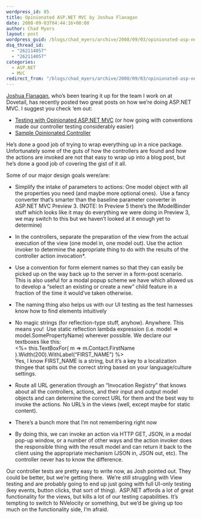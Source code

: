 ```yaml
---
wordpress_id: 85
title: Opinionated ASP.NET MVC by Joshua Flanagan
date: 2008-09-03T04:44:16+00:00
author: Chad Myers
layout: post
wordpress_guid: /blogs/chad_myers/archive/2008/09/03/opinionated-asp-net-mvc-by-joshua-flanagan.aspx
dsq_thread_id:
  - "262114057"
  - "262114057"
categories:
  - ASP.NET
  - MVC
redirect_from: "/blogs/chad_myers/archive/2008/09/03/opinionated-asp-net-mvc-by-joshua-flanagan.aspx/"
---
```

[Joshua Flanagan](http://flimflan.com/blog), who’s been tearing it up for the team I work on at Dovetail, has recently posted two great posts on how we’re doing ASP.NET MVC. I suggest you check ‘em out:

  * [Testing with Opinionated ASP.NET MVC](http://flimflan.com/blog/TestingWithOpinionatedASPNETMVC.aspx) (or how going with conventions made our controller testing considerably easier)
  * [Sample Opinionated Controller](http://flimflan.com/blog/SampleOpinionatedController.aspx)</p> </p> </p> </p> </p> 

He’s done a good job of trying to wrap everything up in a nice package. Unfortunately some of the guts of how the controllers are found and how the actions are invoked are not that easy to wrap up into a blog post, but he’s done a good job of covering the gist of it all.

Some of our major design goals were/are:

  * Simplify the intake of parameters to actions: One model object with all the properties you need (and maybe more optional ones).&#160; Use a fancy converter that’s smarter than the baseline parameter converter in ASP.NET MVC Preview 3. (NOTE: In Preview 5 there’s the IModelBinder stuff which looks like it may do everything we were doing in Preview 3, we may switch to this but we haven’t looked at it enough yet to determine)
  * In the controllers, separate the preparation of the view from the actual execution of the view (one model in, one model out). Use the action invoker to determine the appropriate thing to do with the results of the controller action invocation*.
  * Use a convention for form element names so that they can easily be picked up on the way back up to the server in a form-post scenario. This is also useful for a modal popup scheme we have which allowed us to develop a “select an existing or create a new” child feature in a fraction of the time it would’ve taken otherwise. 
  * The naming thing also helps us with our UI testing as the test harnesses know how to find elements intuitively
  * No magic strings (for reflection-type stuff, anyhow). Anywhere. This means you!&#160; Use static reflection lambda expression (i.e. model => model.SomePropertyName) wherever possible. We declare our textboxes like this:   
    <%= this.TextBoxFor( m => m.Contact.FirstName ).Width(200).WithLabel(“FIRST_NAME”) %>&#160;&#160;&#160;   
    Yes, I know FIRST_NAME is a string, but it’s a key to a localization thingee that spits out the correct string based on your language/culture settings.
  * Route all URL generation through an “Invocation Registry” that knows about all the controllers, actions, and their input and output model objects and can determine the correct URL for them and the best way to invoke the actions. No URL’s in the views (well, except maybe for static content).
  * There’s a bunch more that I’m not remembering right now

* By doing this, we can invoke an action via HTTP GET, JSON, in a modal pop-up window, or a number of other ways and the action invoker does the responsible thing with the result model and can return it back to the client using the appropriate mechanism (JSON in, JSON out, etc). The controller never has to know the difference.

Our controller tests are pretty easy to write now, as Josh pointed out. They could be better, but we’re getting there.&#160; We’re still struggling with View testing and are probably going to end up just going with full UI-only testing (key events, button clicks, that sort of thing).&#160; ASP.NET affords a lot of great functionality for the views, but kills a lot of our testing capabilities. It’s tempting to switch to NVelocity or something, but we’d be giving up too much on the functionality side, I’m afraid.